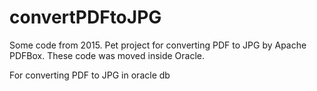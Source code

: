 # convertPDFtoJPG
Some code from 2015. Pet project for converting PDF to JPG by Apache PDFBox. These code was moved inside Oracle.

For converting PDF to JPG in oracle db
